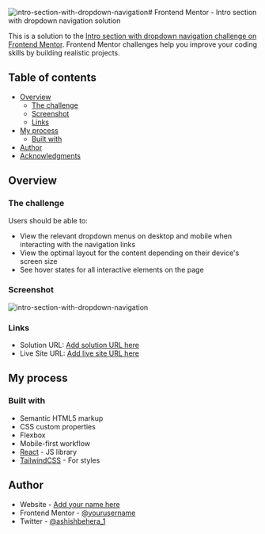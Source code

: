 ![intro-section-with-dropdown-navigation](https://github.com/ashish1089/intro-section-with-dropdown-navigation/assets/116971146/fd9ac3e5-43e9-42a0-a82b-e1e02eaa031d)# Frontend Mentor - Intro section with dropdown navigation solution

This is a solution to the [Intro section with dropdown navigation challenge on Frontend Mentor](https://www.frontendmentor.io/challenges/intro-section-with-dropdown-navigation-ryaPetHE5). Frontend Mentor challenges help you improve your coding skills by building realistic projects. 

## Table of contents

- [Overview](#overview)
  - [The challenge](#the-challenge)
  - [Screenshot](#screenshot)
  - [Links](#links)
- [My process](#my-process)
  - [Built with](#built-with)
- [Author](#author)
- [Acknowledgments](#acknowledgments)


## Overview

### The challenge

Users should be able to:

- View the relevant dropdown menus on desktop and mobile when interacting with the navigation links
- View the optimal layout for the content depending on their device's screen size
- See hover states for all interactive elements on the page

### Screenshot

![intro-section-with-dropdown-navigation](https://github.com/ashish1089/intro-section-with-dropdown-navigation/assets/116971146/5037e6e4-4841-464d-babb-16853f51d557)


### Links

- Solution URL: [Add solution URL here](https://www.frontendmentor.io/solutions/react-tailwindcss-8szIF_GxcA)
- Live Site URL: [Add live site URL here](https://intro-section-with-dropdown-navigation-rust-seven.vercel.app/#)

## My process

### Built with

- Semantic HTML5 markup
- CSS custom properties
- Flexbox
- Mobile-first workflow
- [React](https://reactjs.org/) - JS library
- [TailwindCSS](https://tailwindcss.com/) - For styles



## Author

- Website - [Add your name here](https://portfolio-ashish1089.vercel.app/)
- Frontend Mentor - [@yourusername](https://www.frontendmentor.io/profile/ashish1089)
- Twitter - [@ashishbehera_1](https://www.twitter.com/ashishbehera_1)


